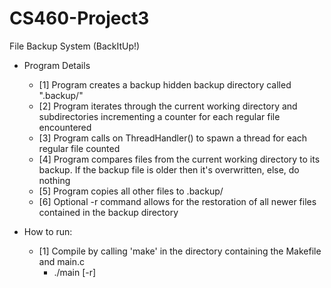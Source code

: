 # CS460-Project3
File Backup System (BackItUp!)

- Program Details
  - [1] Program creates a backup hidden backup directory called ".backup/"
  - [2] Program iterates through the current working directory and subdirectories incrementing a counter for each regular file encountered
  - [3] Program calls on ThreadHandler() to spawn a thread for each regular file counted
  - [4] Program compares files from the current working directory to its backup. If the backup file is older then it's overwritten, else, do nothing
  - [5] Program copies all other files to .backup/
  - [6] Optional -r command allows for the restoration of all newer files contained in the backup directory


- How to run:
  - [1] Compile by calling 'make' in the directory containing the Makefile and main.c
    - ./main [-r]
